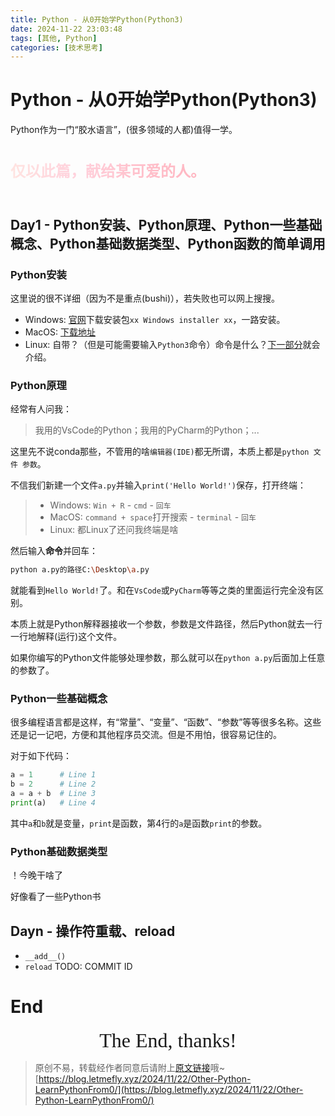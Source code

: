 ```yaml
---
title: Python - 从0开始学Python(Python3)
date: 2024-11-22 23:03:48
tags: [其他, Python]
categories: [技术思考]
---
```


# Python - 从0开始学Python(Python3)

Python作为一门“胶水语言”，(很多领域的人都)值得一学。

<p class="LetMeFly_ToCute">仅以此篇，献给某可爱的人。</p>

<!-- HTML写一个JS函数：我有一个`<p class="LetMeFly_ToCute">仅以此篇，献给某可爱的人。</p>`，使用JS将其变成可爱的色彩（颜色随时间变化，整体偏浅粉） -->
<!-- 颜色过于突兀了，设置渐变，彩虹色，后面文字到前面文字过渡 -->
<!-- 需要会动的粉色渐变，颜色从后往前移动 -->
<!-- 这个颜色挺好看的，但是不会动 -->

<!-- 我有这么一段HTML`<p class="LetMeFly_ToCute">仅以此篇，献给某可爱的人。</p>`，请写一个JS函数，2秒内点击这个p标签8次及以上的话，打开一个新页面。 -->
<!-- 写到一个文件里 -->

## Day1 - Python安装、Python原理、Python一些基础概念、Python基础数据类型、Python函数的简单调用

<span id="day1"></span>

### Python安装

这里说的很不详细（因为不是重点(bushi)），若失败也可以网上搜搜。

+ Windows: [官网](https://www.python.org/downloads/windows/)下载安装包`xx Windows installer xx`，一路安装。
+ MacOS: [下载地址](https://www.python.org/downloads/macos/)
+ Linux: 自带？（但是可能需要输入`Python3`命令）命令是什么？[下一部分](#python原理)就会介绍。

### Python原理

经常有人问我：

> 我用的VsCode的Python；我用的PyCharm的Python；...

这里先不说conda那些，不管用的啥`编辑器(IDE)`都无所谓，本质上都是`python 文件 参数`。

不信我们新建一个文件`a.py`并输入`print('Hello World!')`保存，打开终端：

> + Windows: `Win + R` - `cmd` - `回车`
> + MacOS: `command + space`打开搜索 - `terminal` - `回车`
> + Linux: 都Linux了还问我终端是啥

然后输入**命令**并回车：

```bash
python a.py的路径C:\Desktop\a.py
```

就能看到`Hello World!`了。和在`VsCode`或`PyCharm`等等之类的里面运行完全没有区别。

本质上就是Python解释器接收一个参数，参数是文件路径，然后Python就去一行一行地解释(运行)这个文件。

如果你编写的Python文件能够处理参数，那么就可以在`python a.py`后面加上任意的参数了。

### Python一些基础概念

很多编程语言都是这样，有“常量”、“变量”、“函数”、“参数”等等很多名称。这些还是记一记吧，方便和其他程序员交流。但是不用怕，很容易记住的。

对于如下代码：

```python
a = 1      # Line 1
b = 2      # Line 2
a = a + b  # Line 3
print(a)   # Line 4
```

其中`a`和`b`就是变量，`print`是函数，第4行的`a`是函数`print`的参数。

### Python基础数据类型

！今晚干啥了

好像看了一些Python书

## Dayn - 操作符重载、reload

+ `__add__()`
+ `reload` TODO: COMMIT ID

# End

<style name="LetMeFly_ToCute">
    .LetMeFly_ToCute {
        font-size: 24px;
        font-weight: bold;
        background: linear-gradient(to left, #FFB6C1, #FFC0CB, #FFD1DC, #FFE4E1); /* 粉色渐变 */
        -webkit-background-clip: text;
        background-clip: text;   /* 还定义标准属性“background-clip”以实现兼容性css(vendorPrefix) */
        color: transparent;
        display: inline-block; /* 确保渐变效果应用于整个元素 */
        animation: pinkGradientMove 5s linear infinite;
    }

    @keyframes pinkGradientMove {
        0% {
            background-position: 100% 50%;
        }
        100% {
            background-position: 0% 50%;
        }
    }
</style>

<script name="LetMeFly_ToCute">
    document.addEventListener('DOMContentLoaded', function() {
        const pElement = document.querySelector('.LetMeFly_ToCute');
        let clickCount = 0;
        const targetClicks = 5;
        const timeLimit = 1000; // 1秒
        let startTime = Date.now();

        // 添加点击事件监听器
        function handleClick() {
            const currentTime = Date.now();
            if (currentTime - startTime <= timeLimit) {
                clickCount++;
                if (clickCount == targetClicks) {
                    openNewPage();
                    clickCount = 0;
                }
            } else {
                // 如果时间超过限制，重置计数器和开始时间
                clickCount = 1; // 重置计数器
                startTime = currentTime; // 重置开始时间
            }
        }

        pElement.addEventListener('click', handleClick);

        function openNewPage() {
            window.open('https://letmefly.xyz/He0/shykeke/WeCan/', '_blank');
        }
    });
</script>

<center><font size="6px" face="Ink Free">The End, thanks!</font></center>

> 原创不易，转载经作者同意后请附上[原文链接](https://blog.letmefly.xyz/2024/11/22/Other-Python-LearnPythonFrom0/)哦~
> [https://blog.letmefly.xyz/2024/11/22/Other-Python-LearnPythonFrom0/](https://blog.letmefly.xyz/2024/11/22/Other-Python-LearnPythonFrom0/)
